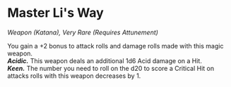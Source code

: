 # Master Li's Way
*Weapon (Katana), Very Rare (Requires Attunement)*

You gain a +2 bonus to attack rolls and damage rolls made with this magic weapon.  
***Acidic.*** This weapon deals an additional 1d6 Acid damage on a Hit.  
***Keen.*** The number you need to roll on the d20 to score a Critical Hit on attacks rolls with this weapon decreases by 1.  